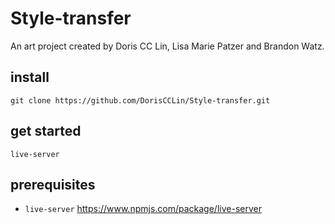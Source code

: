 # Style-transfer

An art project created by Doris CC Lin, Lisa Marie Patzer and Brandon Watz.

## install

```
git clone https://github.com/DorisCCLin/Style-transfer.git
```

## get started

```
live-server
```

## prerequisites

- `live-server` https://www.npmjs.com/package/live-server
